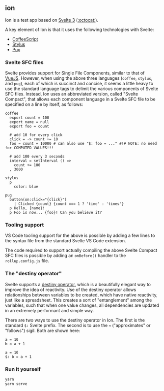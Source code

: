 ## ion

Ion is a test app based on [Svelte 3](https://svelte.dev/) ([:octocat:](https://github.com/sveltejs/svelte)).

A key element of Ion is that it uses the following technologies with Svelte:

* [CoffeeScript](https://coffeescript.org/)
* [Stylus](http://stylus-lang.com/)
* [Pug](https://pugjs.org/api/getting-started.html)

### Svelte SFC files

Svelte provides support for Single File Components, similar to that of [VueJS](https://vuejs.org/v2/guide/single-file-components.html). However, when using the above three languages (`coffee`, `stylus`, and `pug`), each of which is succinct and concise, it seems a little heavy to use the standard language tags to delimit the various components of Svelte SFC files. Instead, Ion uses an abbreviated version, called "Svelte Compact", that allows each component language in a Svelte SFC file to be specified on a line by itself, as follows:

```text
coffee
  export count = 100
  export name = null
  export foo = count

  # add 10 for every click
  click = -> count += 10
  foo ≈ count + 10000 # can also use "$: foo = ..." #!# NOTE: no need for COMPUTED VALUES!!!

  # add 100 every 3 seconds
  interval = setInterval () =>
    count += 100
  , 3000

stylus
  p
    color: blue

pug
  button(on:click="{click}")
    | Clicked {count} {count === 1 ? 'time' : 'times'}
  p Hello, {name}!
  p Foo is now... {foo}! Can you believe it?
```

### Tooling support

VS Code tooling support for the above is possible by adding a few lines to the syntax file from the standard Svelte VS Code extension.

The code required to support actually compiling the above Svelte Compact SFC files is possible by adding an `onBefore()` handler to the `rollup.config.js` file.

### The "destiny operator"

Svelte supports a [destiny operator](https://bit.ly/2Jrw3Il), which is a beautifully elegant way to improve the idea of reactivity. Use of the destiny operator allows relationships between variables to be created, which have native reactivity, just like a spreadsheet. This creates a sort of "entanglement" among the variables, such that when one value changes, all dependencies are updated in an extremely performant and simple way.

There are two ways to use the destiny operator in Ion. The first is the standard `$:` Svelte prefix. The second is to use the `≈` ("approximates" or "follows") sigil. Both are shown here:

```
a = 10
b ≈ a + 1
```

```
a = 10
$: b = a + 1
```

### Run it yourself

```bash
yarn
yarn serve
```
